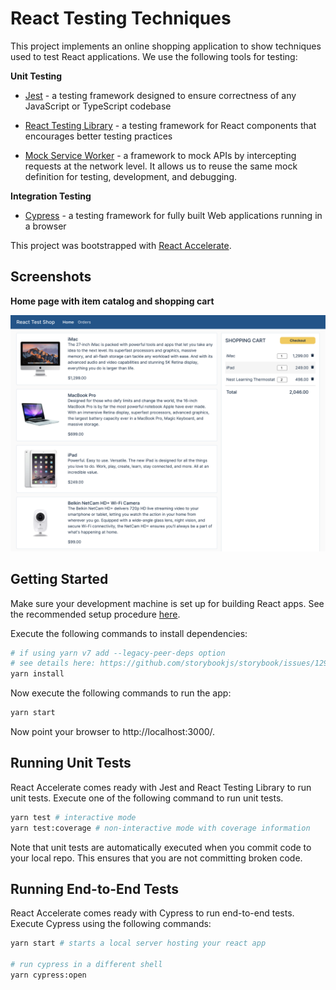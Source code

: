 # React Testing Techniques

This project implements an online shopping application to show techniques used
to test React applications. We use the following tools for testing:

**Unit Testing**

- [Jest](https://jestjs.io/) - a testing framework designed to ensure
  correctness of any JavaScript or TypeScript codebase

- [React Testing Library](https://testing-library.com/) - a testing framework
  for React components that encourages better testing practices

- [Mock Service Worker](https://mswjs.io/) - a framework to mock APIs by
  intercepting requests at the network level. It allows us to reuse the same
  mock definition for testing, development, and debugging.

**Integration Testing**

- [Cypress](https://www.cypress.io/) - a testing framework for fully built Web
  applications running in a browser

This project was bootstrapped with
[React Accelerate](https://github.com/PublicisSapient/cra-template-accelerate).

## Screenshots

**Home page with item catalog and shopping cart**

![Home Page](assets/screenshot-home.png)

## Getting Started

Make sure your development machine is set up for building React apps. See the
recommended setup procedure
[here](https://github.com/nareshbhatia/react-learning-resources/blob/main/docs/mac-setup.md).

Execute the following commands to install dependencies:

```sh
# if using yarn v7 add --legacy-peer-deps option
# see details here: https://github.com/storybookjs/storybook/issues/12983
yarn install
```

Now execute the following commands to run the app:

```sh
yarn start
```

Now point your browser to http://localhost:3000/.

## Running Unit Tests

React Accelerate comes ready with Jest and React Testing Library to run unit
tests. Execute one of the following command to run unit tests.

```sh
yarn test # interactive mode
yarn test:coverage # non-interactive mode with coverage information
```

Note that unit tests are automatically executed when you commit code to your
local repo. This ensures that you are not committing broken code.

## Running End-to-End Tests

React Accelerate comes ready with Cypress to run end-to-end tests. Execute
Cypress using the following commands:

```sh
yarn start # starts a local server hosting your react app

# run cypress in a different shell
yarn cypress:open
```
